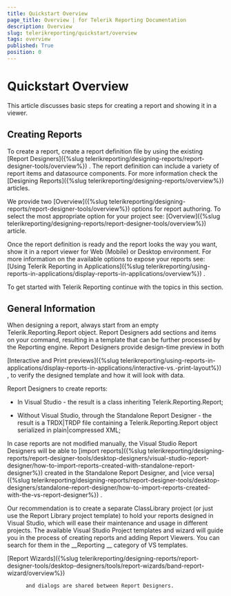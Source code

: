 ```yaml
---
title: Quickstart Overview
page_title: Overview | for Telerik Reporting Documentation
description: Overview
slug: telerikreporting/quickstart/overview
tags: overview
published: True
position: 0
---
```


# Quickstart Overview



This article discusses basic steps for creating a report and showing it in a viewer.


## Creating Reports

To create a report, create a report definition file by using the existing 
[Report Designers]({%slug telerikreporting/designing-reports/report-designer-tools/overview%})
.
          The report definition can include a variety of report items and datasource components. For more information check the 
[Designing Reports]({%slug telerikreporting/designing-reports/overview%})
 articles.
        


We provide two 
[Overview]({%slug telerikreporting/designing-reports/report-designer-tools/overview%})
 options for report authoring.
          To select the most appropriate option for your project see: 
[Overview]({%slug telerikreporting/designing-reports/report-designer-tools/overview%})
 article.
        


Once the report definition is ready and the report looks the way you want,
          show it in a report viewer for Web (Mobile) or Desktop environment. For more information on the available
          options to expose your reports see: 
[Using Telerik Reporting in Applications]({%slug telerikreporting/using-reports-in-applications/display-reports-in-applications/overview%})
.
        


To get started with Telerik Reporting continue with the topics in this section.
        


## General Information

When designing a report, always start from an empty Telerik.Reporting.Report object.
          Report Designers add sections and items on your command, resulting in a template that can be further processed by the Reporting engine.
          Report Designers provide design-time preview in both 
          
[Interactive and Print previews]({%slug telerikreporting/using-reports-in-applications/display-reports-in-applications/interactive-vs.-print-layout%})
,
          to verify the designed template and how it will look with data.
        


Report Designers to create reports:


* In Visual Studio - the result is a class inheriting Telerik.Reporting.Report;


* Without Visual Studio, through the Standalone Report Designer -
              the result is a TRDX|TRDP file containing a Telerik.Reporting.Report object serialized in plain|compressed XML;
            


In case reports are not modified manually, the Visual Studio Report Designers will be able to 
[import reports]({%slug telerikreporting/designing-reports/report-designer-tools/desktop-designers/visual-studio-report-designer/how-to-import-reports-created-with-standalone-report-designer%})
          created in the Standalone Report Designer, and 
[vice versa]({%slug telerikreporting/designing-reports/report-designer-tools/desktop-designers/standalone-report-designer/how-to-import-reports-created-with-the-vs-report-designer%})
.
        


Our recommendation is to create a separate ClassLibrary project (or just use the Report Library project template) 
          to hold your reports designed in Visual Studio,
          which will ease their maintenance and usage in different projects.
          The available Visual Studio Project templates and wizard will guide you in the process of creating reports and adding Report Viewers.
          You can search for them in the 
__Reporting
__ category of VS templates.
          
[Report Wizards]({%slug telerikreporting/designing-reports/report-designer-tools/desktop-designers/tools/report-wizards/band-report-wizard/overview%})
 
          and dialogs are shared between Report Designers.
        

